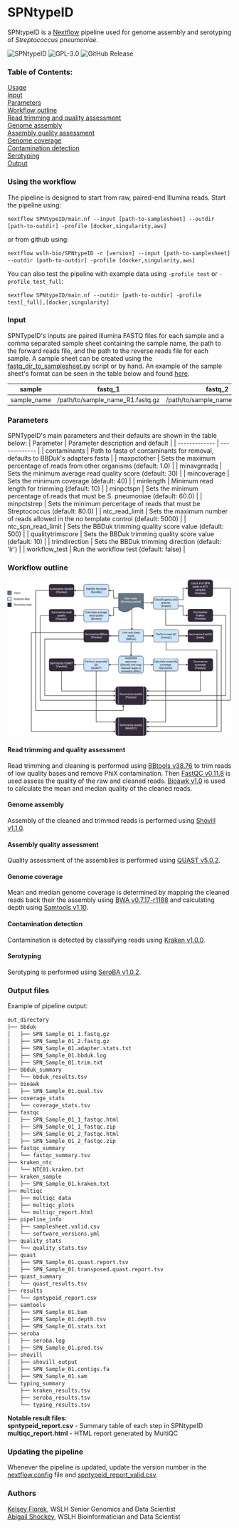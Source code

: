 # SPNtypeID

SPNtypeID is a [Nextflow](https://www.nextflow.io/) pipeline used for genome assembly and serotyping of *Streptococcus pneumoniae*.

![SPNtypeID](https://github.com/wslh-bio/SPNtypeID/actions/workflows/workflow_test.yml/badge.svg)
![GPL-3.0](https://img.shields.io/github/license/wslh-bio/SPNtypeID)
![GitHub Release](https://img.shields.io/github/release/wslh-bio/SPNtypeID)

### Table of Contents:
[Usage](#using-the-workflow)  
[Input](#input)  
[Parameters](#parameters)  
[Workflow outline](#workflow-outline)  
[Read trimming and quality assessment](#read-trimming-and-quality-assessment)  
[Genome assembly](#genome-assembly)  
[Assembly quality assessment](#assembly-quality-assessment)  
[Genome coverage](#genome-coverage)  
[Contamination detection](#contamination-detection)  
[Serotyping](#serotyping)                                                                                                                                  
[Output](#output-files)  

### Using the workflow
The pipeline is designed to start from raw, paired-end Illumina reads. Start the pipeline using:
```
nextflow SPNtypeID/main.nf --input [path-to-samplesheet] --outdir [path-to-outdir] -profile [docker,singularity,aws]
```

or from github using:
```
nextflow wslh-bio/SPNtypeID -r [version] --input [path-to-samplesheet] --outdir [path-to-outdir] -profile [docker,singularity,aws]
```

You can also test the pipeline with example data using `-profile test` or `-profile test_full`:
```
nextflow SPNtypeID/main.nf --outdir [path-to-outdir] -profile test[_full],[docker,singularity]
```

### Input
SPNTypeID's inputs are paired Illumina FASTQ files for each sample and a comma separated sample sheet containing the sample name, the path to the forward reads file, and the path to the reverse reads file for each sample. A sample sheet can be created using the [fastq_dir_to_samplesheet.py](https://github.com/wslh-bio/SPNtypeID/blob/main/bin/fastq_dir_to_samplesheet.py) script or by hand.  An example of the sample sheet's format can be seen in the table below and found [here](https://raw.githubusercontent.com/wslh-bio/SPNtypeID/main/samplesheets/workflow_test.csv).

| sample  | fastq_1 | fastq_2 |
| ------------- | ------------- | ------------- |
| sample_name  | /path/to/sample_name_R1.fastq.gz | /path/to/sample_name_R2.fastq.gz |

### Parameters
SPNTypeID's main parameters and their defaults are shown in the table below:
| Parameter  | Parameter description and default |
| ------------- | ------------- |
| contaminants  | Path to fasta of contaminants for removal, defaults to BBDuk's adapters fasta |
| maxpctother  | Sets the maximum percentage of reads from other organisms (default: 1.0) |
| minavgreadq | Sets the minimum average read quality score (default: 30) |
| mincoverage | Sets the minimum coverage (default: 40) |
| minlength | Minimum read length for trimming (default: 10) |
| minpctspn | Sets the minimum percentage of reads that must be S. pneumoniae (default: 60.0) |
| minpctstrep | Sets the minimum percentage of reads that must be Streptococcus (default: 80.0) |
| ntc_read_limit | Sets the maximum number of reads allowed in the no template control (default: 5000) |
| ntc_spn_read_limit | Sets the BBDuk trimming quality score value (default: 500) |
| qualitytrimscore | Sets the BBDuk trimming quality score value (default: 10) |
| trimdirection | Sets the BBDuk trimming direction (default: 'lr') |
| workflow_test | Run the workflow test (default: false) |

### Workflow outline

<img src ='/assets/SPNtypeID.jpg'>

#### Read trimming and quality assessment
Read trimming and cleaning is performed using [BBtools v38.76](https://jgi.doe.gov/data-and-tools/bbtools/) to trim reads of low quality bases and remove PhiX contamination. Then [FastQC v0.11.8](https://www.bioinformatics.babraham.ac.uk/projects/fastqc/) is used assess the quality of the raw and cleaned reads. [Bioawk v1.0](https://github.com/lh3/bioawk) is used to calculate the mean and median quality of the cleaned reads.

#### Genome assembly
Assembly of the cleaned and trimmed reads is performed using [Shovill v1.1.0](https://github.com/tseemann/shovill).

#### Assembly quality assessment
Quality assessment of the assemblies is performed using [QUAST v5.0.2](http://bioinf.spbau.ru/quast).

#### Genome coverage
Mean and median genome coverage is determined by mapping the cleaned reads back their the assembly using [BWA v0.7.17-r1188](http://bio-bwa.sourceforge.net/) and calculating depth using [Samtools v1.10](http://www.htslib.org/).

#### Contamination detection
Contamination is detected by classifying reads using [Kraken v1.0.0](https://ccb.jhu.edu/software/kraken2/).

#### Serotyping
Serotyping is performed using [SeroBA v1.0.2](https://github.com/sanger-pathogens/seroba).

### Output files
Example of pipeline output:
```
out_directory
├── bbduk
│   ├── SPN_Sample_01_1.fastq.gz
│   ├── SPN_Sample_01_2.fastq.gz
│   ├── SPN_Sample_01.adapter.stats.txt
│   ├── SPN_Sample_01.bbduk.log
│   ├── SPN_Sample_01.trim.txt
├── bbduk_summary
│   └── bbduk_results.tsv
├── bioawk
│   ├── SPN_Sample_01.qual.tsv
├── coverage_stats
│   └── coverage_stats.tsv
├── fastqc
│   ├── SPN_Sample_01_1_fastqc.html
│   ├── SPN_Sample_01_1_fastqc.zip
│   ├── SPN_Sample_01_2_fastqc.html
│   ├── SPN_Sample_01_2_fastqc.zip
├── fastqc_summary
│   └── fastqc_summary.tsv
├── kraken_ntc
│   └── NTC01.kraken.txt
├── kraken_sample
│   ├── SPN_Sample_01.kraken.txt
├── multiqc
│   ├── multiqc_data
│   ├── multiqc_plots
│   └── multiqc_report.html
├── pipeline_info
│   ├── samplesheet.valid.csv
│   └── software_versions.yml
├── quality_stats
│   └── quality_stats.tsv
├── quast
│   ├── SPN_Sample_01.quast.report.tsv
│   ├── SPN_Sample_01.transposed.quast.report.tsv
├── quast_summary
│   └── quast_results.tsv
├── results
│   └── spntypeid_report.csv
├── samtools
│   ├── SPN_Sample_01.bam
│   ├── SPN_Sample_01.depth.tsv
│   ├── SPN_Sample_01.stats.txt
├── seroba
│   ├── seroba.log
│   ├── SPN_Sample_01.pred.tsv
├── shovill
│   ├── shovill_output
│   ├── SPN_Sample_01.contigs.fa
│   ├── SPN_Sample_01.sam
└── typing_summary
    ├── kraken_results.tsv
    ├── seroba_results.tsv
    └── typing_results.tsv
```
**Notable result files:**  
**spntypeid_report.csv** - Summary table of each step in SPNtypeID  
**multiqc_report.html** - HTML report generated by MultiQC

### Updating the pipeline
Whenever the pipeline is updated, update the version number in the [nextflow.config](https://github.com/wslh-bio/SPNtypeID/blob/main/nextflow.config) file and [spntypeid_report_valid.csv](https://github.com/wslh-bio/SPNtypeID/blob/main/test-dataset/validation/spntypeid_report_valid.csv).  

### Authors
[Kelsey Florek](https://github.com/k-florek), WSLH Senior Genomics and Data Scientist  
[Abigail Shockey](https://github.com/AbigailShockey), WSLH Bioinformatician and Data Scientist

